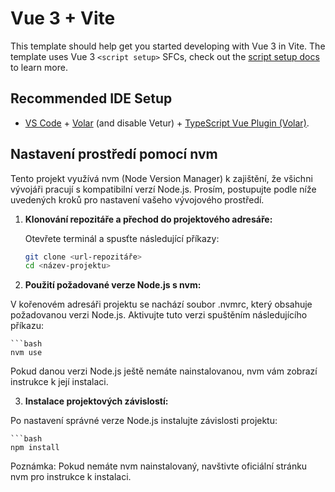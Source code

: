 # Vue 3 + Vite

This template should help get you started developing with Vue 3 in Vite. The template uses Vue 3 `<script setup>` SFCs, check out the [script setup docs](https://v3.vuejs.org/api/sfc-script-setup.html#sfc-script-setup) to learn more.

## Recommended IDE Setup

-   [VS Code](https://code.visualstudio.com/) + [Volar](https://marketplace.visualstudio.com/items?itemName=Vue.volar) (and disable Vetur) + [TypeScript Vue Plugin (Volar)](https://marketplace.visualstudio.com/items?itemName=Vue.vscode-typescript-vue-plugin).

## Nastavení prostředí pomocí nvm

Tento projekt využívá nvm (Node Version Manager) k zajištění, že všichni vývojáři pracují s kompatibilní verzí Node.js. Prosím, postupujte podle níže uvedených kroků pro nastavení vašeho vývojového prostředí.

1. **Klonování repozitáře a přechod do projektového adresáře:**

    Otevřete terminál a spusťte následující příkazy:

    ```bash
    git clone <url-repozitáře>
    cd <název-projektu>

    ```

2. **Použití požadované verze Node.js s nvm:**

V kořenovém adresáři projektu se nachází soubor .nvmrc, který obsahuje požadovanou verzi Node.js. Aktivujte tuto verzi spuštěním následujícího příkazu:

    ```bash
    nvm use

Pokud danou verzi Node.js ještě nemáte nainstalovanou, nvm vám zobrazí instrukce k její instalaci.

3. **Instalace projektových závislostí:**

Po nastavení správné verze Node.js instalujte závislosti projektu:

    ```bash
    npm install

Poznámka: Pokud nemáte nvm nainstalovaný, navštivte oficiální stránku nvm pro instrukce k instalaci.
